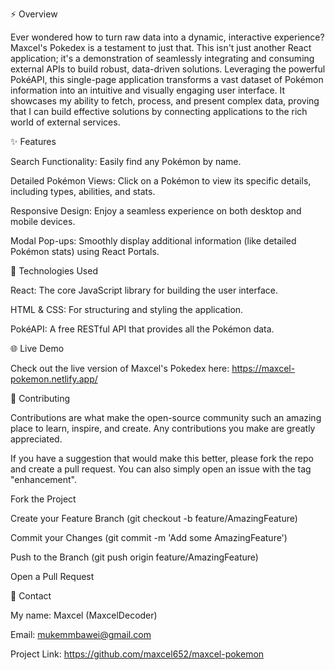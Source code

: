 ⚡️ Overview

Ever wondered how to turn raw data into a dynamic, interactive experience? Maxcel's Pokedex is a testament to just that. This isn't just another React application; it's a demonstration of seamlessly integrating and consuming external APIs to build robust, data-driven solutions. Leveraging the powerful PokéAPI, this single-page application transforms a vast dataset of Pokémon information into an intuitive and visually engaging user interface. It showcases my ability to fetch, process, and present complex data, proving that I can build effective solutions by connecting applications to the rich world of external services.

✨ Features

Search Functionality: Easily find any Pokémon by name.

Detailed Pokémon Views: Click on a Pokémon to view its specific details, including types, abilities, and stats.

Responsive Design: Enjoy a seamless experience on both desktop and mobile devices.

Modal Pop-ups: Smoothly display additional information (like detailed Pokémon stats) using React Portals.

🚀 Technologies Used

React: The core JavaScript library for building the user interface.

HTML & CSS: For structuring and styling the application.

PokéAPI: A free RESTful API that provides all the Pokémon data.



🌐 Live Demo

Check out the live version of Maxcel's Pokedex here:
https://maxcel-pokemon.netlify.app/

🤝 Contributing

Contributions are what make the open-source community such an amazing place to learn, inspire, and create. Any contributions you make are greatly appreciated.

If you have a suggestion that would make this better, please fork the repo and create a pull request. You can also simply open an issue with the tag "enhancement".

Fork the Project

Create your Feature Branch (git checkout -b feature/AmazingFeature)

Commit your Changes (git commit -m 'Add some AmazingFeature')

Push to the Branch (git push origin feature/AmazingFeature)

Open a Pull Request

📧 Contact

My name: Maxcel (MaxcelDecoder) 

Email: mukemmbawei@gmail.com

Project Link: https://github.com/maxcel652/maxcel-pokemon

